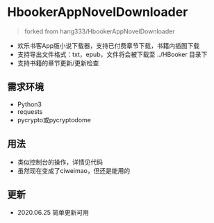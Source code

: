 # HbookerAppNovelDownloader
>forked from hang333/HbookerAppNovelDownloader
 - 欢乐书客App版小说下载器，支持已付费章节下载，书籍内插图下载
 - 支持导出文件格式：txt，epub，文件将会被下载至 ../HBooker 目录下
 - 支持书籍的章节更新/更新检查
## 需求环境
 * Python3
 * requests
 * pycrypto或pycryptodome
## 用法
 - 类似控制台的操作，详情见代码
 - 虽然现在变成了ciweimao，但还是能用的
## 更新
 - 2020.06.25 简单更新可用
